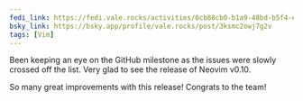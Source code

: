 ```yaml
---
fedi_link: https://fedi.vale.rocks/activities/0cb88cb0-b1a9-48bd-b5f4-e029ed5e4f41
bsky_link: https://bsky.app/profile/vale.rocks/post/3ksmc2owj7g2v
tags: [Vim]
---
```


Been keeping an eye on the GitHub milestone as the issues were slowly crossed off the list. Very glad to see the release of Neovim v0.10.

So many great improvements with this release! Congrats to the team!
